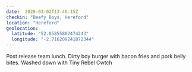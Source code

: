 ```yaml
---
date:  2020-03-02T13:46:15Z
checkin: "Beefy Boys, Hereford"
location: "Hereford"
geolocation: 
  latitude: "52.05855802474243"
  longitude: "-2.716209241872344"
---
```

Post release team lunch. Dirty boy burger with bacon fries and pork belly bites. Washed down with Tiny Rebel Cwtch

